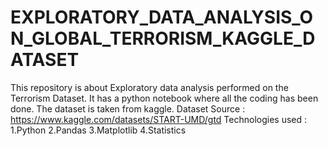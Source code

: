 # EXPLORATORY_DATA_ANALYSIS_ON_GLOBAL_TERRORISM_KAGGLE_DATASET
This repository is about Exploratory data analysis performed on the Terrorism Dataset.  It has a python notebook where all the coding has been done.
The dataset is taken from kaggle.
Dataset Source : https://www.kaggle.com/datasets/START-UMD/gtd
Technologies used :
1.Python
2.Pandas
3.Matplotlib
4.Statistics
